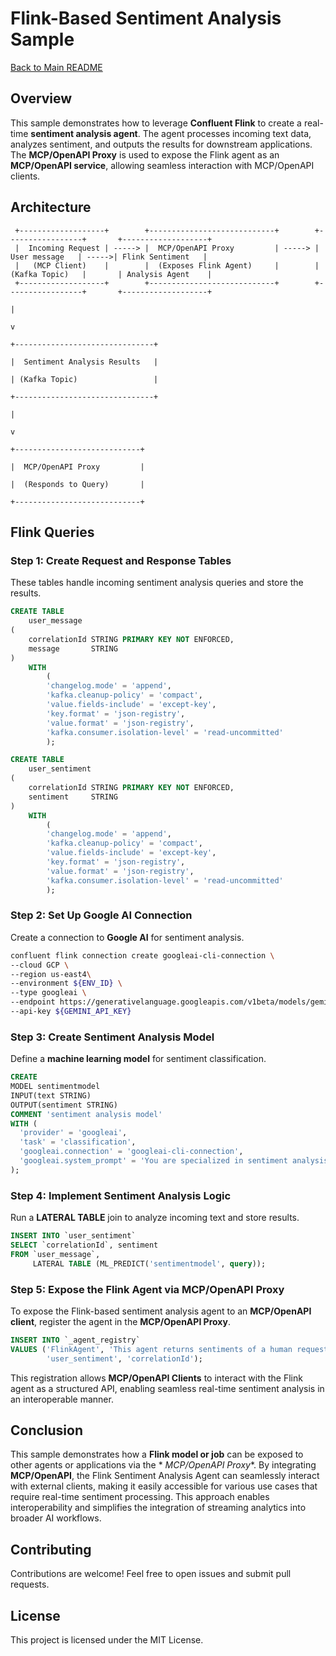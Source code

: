 # Flink-Based Sentiment Analysis Sample

[Back to Main README](../../README.md)

## Overview

This sample demonstrates how to leverage **Confluent Flink** to create a real-time **sentiment analysis agent**. The
agent
processes incoming text data, analyzes sentiment, and outputs the results for downstream applications. The **MCP/OpenAPI
Proxy** is used to expose the Flink agent as an **MCP/OpenAPI service**, allowing seamless interaction with MCP/OpenAPI
clients.

## Architecture

```
 +-------------------+        +----------------------------+        +-----------------+       +-------------------+
 |  Incoming Request | -----> |  MCP/OpenAPI Proxy         | -----> |  User message   | ----->| Flink Sentiment   |
 |   (MCP Client)    |        |  (Exposes Flink Agent)     |        | (Kafka Topic)   |       | Analysis Agent    |
 +-------------------+        +----------------------------+        +-----------------+       +-------------------+
                                                                                                        |
                                                                                                        v
                                                                                        +-------------------------------+
                                                                                        |  Sentiment Analysis Results   |
                                                                                        | (Kafka Topic)                 |
                                                                                        +-------------------------------+
                                                                                                        |
                                                                                                        v
                                                                                        +----------------------------+
                                                                                        |  MCP/OpenAPI Proxy         |
                                                                                        |  (Responds to Query)       |
                                                                                        +----------------------------+
```

## Flink Queries

### Step 1: Create Request and Response Tables

These tables handle incoming sentiment analysis queries and store the results.

```sql
CREATE TABLE
    user_message
(
    correlationId STRING PRIMARY KEY NOT ENFORCED,
    message       STRING
)
    WITH
        (
        'changelog.mode' = 'append',
        'kafka.cleanup-policy' = 'compact',
        'value.fields-include' = 'except-key',
        'key.format' = 'json-registry',
        'value.format' = 'json-registry',
        'kafka.consumer.isolation-level' = 'read-uncommitted'
        );
```

```sql
CREATE TABLE
    user_sentiment
(
    correlationId STRING PRIMARY KEY NOT ENFORCED,
    sentiment     STRING
)
    WITH
        (
        'changelog.mode' = 'append',
        'kafka.cleanup-policy' = 'compact',
        'value.fields-include' = 'except-key',
        'key.format' = 'json-registry',
        'value.format' = 'json-registry',
        'kafka.consumer.isolation-level' = 'read-uncommitted'
        );
```

### Step 2: Set Up Google AI Connection

Create a connection to **Google AI** for sentiment analysis.

```sh
confluent flink connection create googleai-cli-connection \
--cloud GCP \
--region us-east4\
--environment ${ENV_ID} \
--type googleai \
--endpoint https://generativelanguage.googleapis.com/v1beta/models/gemini-2.0-flash-latest:generateContent \
--api-key ${GEMINI_API_KEY}
```

### Step 3: Create Sentiment Analysis Model

Define a **machine learning model** for sentiment classification.

```sql
CREATE
MODEL sentimentmodel
INPUT(text STRING)
OUTPUT(sentiment STRING)
COMMENT 'sentiment analysis model'
WITH (
  'provider' = 'googleai',
  'task' = 'classification',
  'googleai.connection' = 'googleai-cli-connection',
  'googleai.system_prompt' = 'You are specialized in sentiment analysis. Your job is to analyze the sentiment of the text and provide the sentiment score. The sentiment score is positive, negative, or neutral.'
);
```

### Step 4: Implement Sentiment Analysis Logic

Run a **LATERAL TABLE** join to analyze incoming text and store results.

```sql
INSERT INTO `user_sentiment`
SELECT `correlationId`, sentiment
FROM `user_message`,
     LATERAL TABLE (ML_PREDICT('sentimentmodel', query));
```

### Step 5: Expose the Flink Agent via MCP/OpenAPI Proxy

To expose the Flink-based sentiment analysis agent to an **MCP/OpenAPI client**, register the agent in the **MCP/OpenAPI
Proxy**.

```sql
INSERT INTO `_agent_registry`
VALUES ('FlinkAgent', 'This agent returns sentiments of a human request.', 'user_message',
        'user_sentiment', 'correlationId');
```

This registration allows **MCP/OpenAPI Clients** to interact with the Flink agent as a structured API, enabling seamless
real-time sentiment analysis in an interoperable manner.

## Conclusion

This sample demonstrates how a **Flink model or job** can be exposed to other agents or applications via the *
*MCP/OpenAPI Proxy**. By integrating **MCP/OpenAPI**, the Flink Sentiment Analysis Agent can seamlessly interact with
external clients, making it easily accessible for various use cases that require real-time sentiment processing. This
approach enables interoperability and simplifies the integration of streaming analytics into broader AI workflows.

## Contributing

Contributions are welcome! Feel free to open issues and submit pull requests.

## License

This project is licensed under the MIT License.

